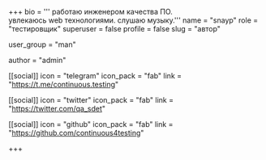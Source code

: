 +++
bio = '''
работаю инженером качества ПО. \
увлекаюсь web технологиями. слушаю музыку.'''
name = "snayp"
role = "тестировщик"
superuser = false
profile = false
slug = "автор"

user_group = "man"

author = "admin"

[[social]]
  icon = "telegram"
  icon_pack = "fab"
  link = "https://t.me/continuous.testing"

[[social]]
  icon = "twitter"
  icon_pack = "fab"
  link = "https://twitter.com/qa_sdet"

[[social]]
  icon = "github"
  icon_pack = "fab"
  link = "https://github.com/continuous4testing"

+++
